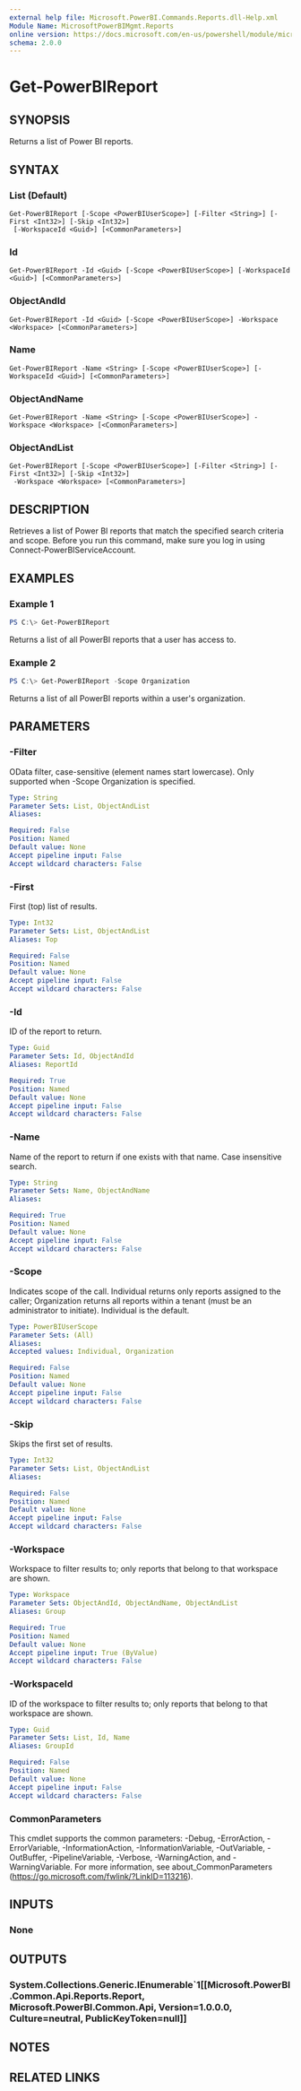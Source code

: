 ```yaml
---
external help file: Microsoft.PowerBI.Commands.Reports.dll-Help.xml
Module Name: MicrosoftPowerBIMgmt.Reports
online version: https://docs.microsoft.com/en-us/powershell/module/microsoftpowerbimgmt.reports/get-powerbireport?view=powerbi-ps
schema: 2.0.0
---
```


# Get-PowerBIReport

## SYNOPSIS
Returns a list of Power BI reports.

## SYNTAX

### List (Default)
```
Get-PowerBIReport [-Scope <PowerBIUserScope>] [-Filter <String>] [-First <Int32>] [-Skip <Int32>]
 [-WorkspaceId <Guid>] [<CommonParameters>]
```

### Id
```
Get-PowerBIReport -Id <Guid> [-Scope <PowerBIUserScope>] [-WorkspaceId <Guid>] [<CommonParameters>]
```

### ObjectAndId
```
Get-PowerBIReport -Id <Guid> [-Scope <PowerBIUserScope>] -Workspace <Workspace> [<CommonParameters>]
```

### Name
```
Get-PowerBIReport -Name <String> [-Scope <PowerBIUserScope>] [-WorkspaceId <Guid>] [<CommonParameters>]
```

### ObjectAndName
```
Get-PowerBIReport -Name <String> [-Scope <PowerBIUserScope>] -Workspace <Workspace> [<CommonParameters>]
```

### ObjectAndList
```
Get-PowerBIReport [-Scope <PowerBIUserScope>] [-Filter <String>] [-First <Int32>] [-Skip <Int32>]
 -Workspace <Workspace> [<CommonParameters>]
```

## DESCRIPTION
Retrieves a list of Power BI reports that match the specified search criteria and scope.
Before you run this command, make sure you log in using Connect-PowerBIServiceAccount. 

## EXAMPLES

### Example 1
```powershell
PS C:\> Get-PowerBIReport
```

Returns a list of all PowerBI reports that a user has access to.

### Example 2
```powershell
PS C:\> Get-PowerBIReport -Scope Organization
```

Returns a list of all PowerBI reports within a user's organization.

## PARAMETERS

### -Filter
OData filter, case-sensitive (element names start lowercase). Only supported when -Scope Organization is specified.

```yaml
Type: String
Parameter Sets: List, ObjectAndList
Aliases:

Required: False
Position: Named
Default value: None
Accept pipeline input: False
Accept wildcard characters: False
```

### -First
First (top) list of results.

```yaml
Type: Int32
Parameter Sets: List, ObjectAndList
Aliases: Top

Required: False
Position: Named
Default value: None
Accept pipeline input: False
Accept wildcard characters: False
```

### -Id
ID of the report to return.

```yaml
Type: Guid
Parameter Sets: Id, ObjectAndId
Aliases: ReportId

Required: True
Position: Named
Default value: None
Accept pipeline input: False
Accept wildcard characters: False
```

### -Name
Name of the report to return if one exists with that name. Case insensitive search.

```yaml
Type: String
Parameter Sets: Name, ObjectAndName
Aliases:

Required: True
Position: Named
Default value: None
Accept pipeline input: False
Accept wildcard characters: False
```

### -Scope
Indicates scope of the call. Individual returns only reports assigned to the caller; Organization returns all reports within a tenant (must be an administrator to initiate). Individual is the default.

```yaml
Type: PowerBIUserScope
Parameter Sets: (All)
Aliases:
Accepted values: Individual, Organization

Required: False
Position: Named
Default value: None
Accept pipeline input: False
Accept wildcard characters: False
```

### -Skip
Skips the first set of results.

```yaml
Type: Int32
Parameter Sets: List, ObjectAndList
Aliases:

Required: False
Position: Named
Default value: None
Accept pipeline input: False
Accept wildcard characters: False
```

### -Workspace
Workspace to filter results to; only reports that belong to that workspace are shown.

```yaml
Type: Workspace
Parameter Sets: ObjectAndId, ObjectAndName, ObjectAndList
Aliases: Group

Required: True
Position: Named
Default value: None
Accept pipeline input: True (ByValue)
Accept wildcard characters: False
```

### -WorkspaceId
ID of the workspace to filter results to; only reports that belong to that workspace are shown.

```yaml
Type: Guid
Parameter Sets: List, Id, Name
Aliases: GroupId

Required: False
Position: Named
Default value: None
Accept pipeline input: False
Accept wildcard characters: False
```

### CommonParameters
This cmdlet supports the common parameters: -Debug, -ErrorAction, -ErrorVariable, -InformationAction, -InformationVariable, -OutVariable, -OutBuffer, -PipelineVariable, -Verbose, -WarningAction, and -WarningVariable. For more information, see about_CommonParameters (https://go.microsoft.com/fwlink/?LinkID=113216).

## INPUTS

### None

## OUTPUTS

### System.Collections.Generic.IEnumerable`1[[Microsoft.PowerBI.Common.Api.Reports.Report, Microsoft.PowerBI.Common.Api, Version=1.0.0.0, Culture=neutral, PublicKeyToken=null]]

## NOTES

## RELATED LINKS
